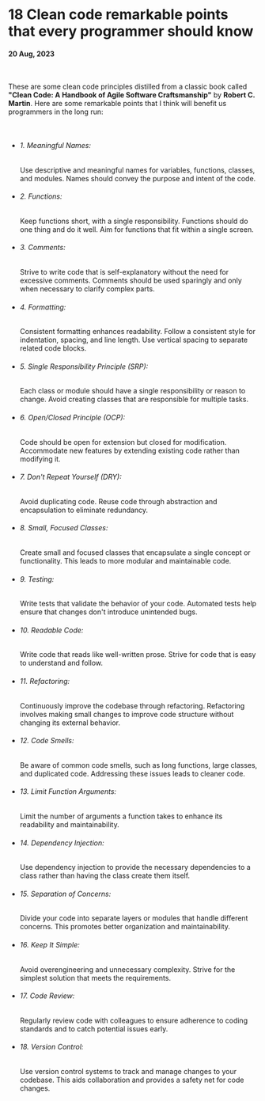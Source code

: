 # 18 Clean code remarkable points that every programmer should know

#### 20 Aug, 2023

&nbsp;

These are some clean code principles distilled from a classic book called **"Clean Code: A Handbook of Agile Software Craftsmanship"** by **Robert C. Martin**. Here are some remarkable points that I think will benefit us programmers in the long run:

&nbsp;


* ###### 1. Meaningful Names:
   Use descriptive and meaningful names for variables, functions, classes, and modules. Names should convey the purpose and intent of the code.

* ###### 2. Functions:
   Keep functions short, with a single responsibility. Functions should do one thing and do it well. Aim for functions that fit within a single screen.

* ###### 3. Comments:
   Strive to write code that is self-explanatory without the need for excessive comments. Comments should be used sparingly and only when necessary to clarify complex parts.

* ###### 4. Formatting:
   Consistent formatting enhances readability. Follow a consistent style for indentation, spacing, and line length. Use vertical spacing to separate related code blocks.

* ###### 5. Single Responsibility Principle (SRP):
   Each class or module should have a single responsibility or reason to change. Avoid creating classes that are responsible for multiple tasks.

* ###### 6. Open/Closed Principle (OCP):
   Code should be open for extension but closed for modification. Accommodate new features by extending existing code rather than modifying it.

* ###### 7. Don't Repeat Yourself (DRY):
   Avoid duplicating code. Reuse code through abstraction and encapsulation to eliminate redundancy.

* ###### 8. Small, Focused Classes:
   Create small and focused classes that encapsulate a single concept or functionality. This leads to more modular and maintainable code.

* ###### 9. Testing:
   Write tests that validate the behavior of your code. Automated tests help ensure that changes don't introduce unintended bugs.

* ###### 10. Readable Code:
   Write code that reads like well-written prose. Strive for code that is easy to understand and follow.

* ###### 11. Refactoring:
   Continuously improve the codebase through refactoring. Refactoring involves making small changes to improve code structure without changing its external behavior.

* ###### 12. Code Smells:
   Be aware of common code smells, such as long functions, large classes, and duplicated code. Addressing these issues leads to cleaner code.

* ###### 13. Limit Function Arguments:
   Limit the number of arguments a function takes to enhance its readability and maintainability.

* ###### 14. Dependency Injection:
   Use dependency injection to provide the necessary dependencies to a class rather than having the class create them itself.

* ###### 15. Separation of Concerns:
   Divide your code into separate layers or modules that handle different concerns. This promotes better organization and maintainability.

* ###### 16. Keep It Simple:
   Avoid overengineering and unnecessary complexity. Strive for the simplest solution that meets the requirements.

* ###### 17. Code Review:
   Regularly review code with colleagues to ensure adherence to coding standards and to catch potential issues early.

* ###### 18. Version Control:
   Use version control systems to track and manage changes to your codebase. This aids collaboration and provides a safety net for code changes.
